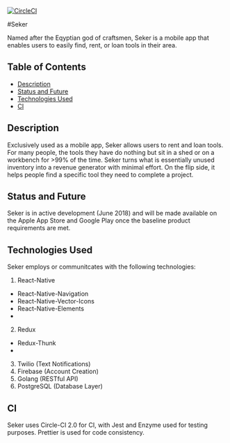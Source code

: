 [![CircleCI](https://circleci.com/gh/conorburke/seker_mobile.svg?style=svg)](https://circleci.com/gh/conorburke/seker_mobile)

#Seker

Named after the Eqyptian god of craftsmen, Seker is a mobile app that enables users to easily find, rent, or loan tools in their area.

## Table of Contents

- [Description](#description)
- [Status and Future](#status-and-future)
- [Technologies Used](#technologies-used)
- [CI](#ci)

## Description

Exclusively used as a mobile app, Seker allows users to rent and loan tools. For many people, the tools they have do nothing but sit in a shed or on a workbench for >99% of the time. Seker turns what is essentially unused inventory into a revenue generator with minimal effort. On the flip side, it helps people find a specific tool they need to complete a project.

## Status and Future

Seker is in active development (June 2018) and will be made available on the Apple App Store and Google Play once the baseline product requirements are met.

## Technologies Used

Seker employs or communitcates with the following technologies:

1.  React-Native

- React-Native-Navigation
- React-Native-Vector-Icons
- React-Native-Elements
-

2.  Redux

- Redux-Thunk
-

3.  Twilio (Text Notifications)
4.  Firebase (Account Creation)
5.  Golang (RESTful API)
6.  PostgreSQL (Database Layer)

## CI

Seker uses Circle-CI 2.0 for CI, with Jest and Enzyme used for testing purposes. Prettier is used for code consistency.
